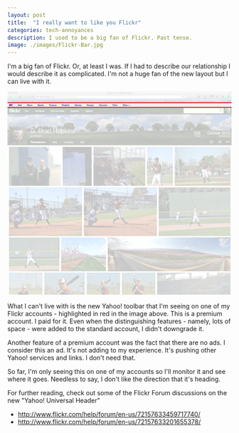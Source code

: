 ```yaml
---
layout: post
title:  "I really want to like you Flickr"
categories: tech-annoyances
description: I used to be a big fan of Flickr. Past tense.
image: ./images/Flickr-Bar.jpg
---
```


I'm a big fan of Flickr. Or, at least I was. If I had to describe our relationship I would describe it as complicated. I'm not a huge fan of the new layout but I can live with it.

![Yahoo! Universal Header](/images/Flickr-Bar.jpg)

What I can't live with is the new Yahoo! toolbar that I'm seeing on one of my Flickr accounts - highlighted in red in the image above. This is a premium account. I paid for it. Even when the distinguishing features - namely, lots of space - were added to the standard account, I didn't downgrade it.

Another feature of a premium account was the fact that there are no ads. I consider this an ad. It's not adding to my experience. It's pushing other Yahoo! services and links. I don't need that.

So far, I'm only seeing this on one of my accounts so I'll monitor it and see where it goes. Needless to say, I don't like the direction that it's heading.

For further reading, check out some of the Flickr Forum discussions on the new "Yahoo! Universal Header"

<ul>
<li><a href="http://www.flickr.com/help/forum/en-us/72157633459717740/">http://www.flickr.com/help/forum/en-us/72157633459717740/</a></li>
<li><a href="http://www.flickr.com/help/forum/en-us/72157633201655378/">http://www.flickr.com/help/forum/en-us/72157633201655378/</a></li>
</ul>